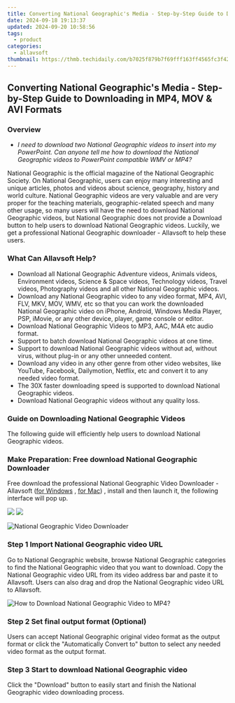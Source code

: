 ```yaml
---
title: Converting National Geographic's Media - Step-by-Step Guide to Downloading in MP4, MOV & AVI Formats
date: 2024-09-18 19:13:37
updated: 2024-09-20 10:58:56
tags:
  - product
categories:
  - allavsoft
thumbnail: https://thmb.techidaily.com/b7025f879b7f69fff163ff4565fc3f42cd715d8a0e343c5b6d69fd8b7007ad8a.jpg
---
```


## Converting National Geographic's Media - Step-by-Step Guide to Downloading in MP4, MOV & AVI Formats

### Overview

* _I need to download two National Geographic videos to insert into my PowerPoint. Can anyone tell me how to download the National Geographic videos to PowerPoint compatible WMV or MP4?_

National Geographic is the official magazine of the National Geographic Society. On National Geographic, users can enjoy many interesting and unique articles, photos and videos about science, geography, history and world culture. National Geographic videos are very valuable and are very proper for the teaching materials, geographic-related speech and many other usage, so many users will have the need to download National Geographic videos, but National Geographic does not provide a Download button to help users to download National Geographic videos. Luckily, we get a professional National Geographic downloader - Allavsoft to help these users.

### What Can Allavsoft Help?

* Download all National Geographic Adventure videos, Animals videos, Environment videos, Science & Space videos, Technology videos, Travel videos, Photography videos and all other National Geographic videos.
* Download any National Geographic video to any video format, MP4, AVI, FLV, MKV, MOV, WMV, etc so that you can work the downloaded National Geographic video on iPhone, Android, Windows Media Player, PSP, iMovie, or any other device, player, game console or editor.
* Download National Geographic Videos to MP3, AAC, M4A etc audio format.
* Support to batch download National Geographic videos at one time.
* Support to download National Geographic videos without ad, without virus, without plug-in or any other unneeded content.
* Download any video in any other genre from other video websites, like YouTube, Facebook, Dailymotion, Netflix, etc and convert it to any needed video format.
* The 30X faster downloading speed is supported to download National Geographic videos.
* Download National Geographic videos without any quality loss.

### Guide on Downloading National Geographic Videos

The following guide will efficiently help users to download National Geographic videos.

### Make Preparation: Free download National Geographic Downloader

Free download the professional National Geographic Video Downloader - Allavsoft ([for Windows](https://tools.techidaily.com/allavsoft/products/) , [for Mac](https://tools.techidaily.com/allavsoft/products/)) , install and then launch it, the following interface will pop up.

[![](https://www.allavsoft.com/how-to/../images/how-to/free-download-win.jpg)](https://tools.techidaily.com/allavsoft/products/) [![](https://www.allavsoft.com/how-to/../images/how-to/free-download-mac.jpg)](https://tools.techidaily.com/allavsoft/products/)

![National Geographic Video Downloader](https://www.allavsoft.com/how-to/../images/allavsoft/screen-shot-600.jpg)

### Step 1 Import National Geographic video URL

Go to National Geographic website, browse National Geographic categories to find the National Geographic video that you want to download. Copy the National Geographic video URL from its video address bar and paste it to Allavsoft. Users can also drag and drop the National Geographic video URL to Allavsoft.

![How to Download National Geographic Video to MP4?](https://www.allavsoft.com/how-to/../images/how-to/download-rtmp-video/download-rtmp-video.jpg)

### Step 2 Set final output format (Optional)

Users can accept National Geographic original video format as the output format or click the "Automatically Convert to" button to select any needed video format as the output format.

### Step 3 Start to download National Geographic video

Click the "Download" button to easily start and finish the National Geographic video downloading process.

<ins class="adsbygoogle"
     style="display:block"
     data-ad-format="autorelaxed"
     data-ad-client="ca-pub-7571918770474297"
     data-ad-slot="1223367746"></ins>



<ins class="adsbygoogle"
     style="display:block"
     data-ad-client="ca-pub-7571918770474297"
     data-ad-slot="8358498916"
     data-ad-format="auto"
     data-full-width-responsive="true"></ins>
